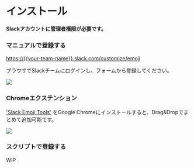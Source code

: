 # インストール

**Slackアカウントに管理者権限が必要です。**

### マニュアルで登録する

[https://{{your-team-name}}.slack.com/customize/emoji](https://{{your-team-name}}.slack.com/customize/emoji)

ブラウザでSlackチームにログインし、フォームから登録してください。

![](images/ss_form.png)

### Chromeエクステンション

['Slack Emoji Tools'](https://chrome.google.com/webstore/detail/slack-emoji-tools/anchoacphlfbdomdlomnbbfhcmcdmjej) をGoogle Chromeにインストールすると、Drag&Dropでまとめて追加可能です。

![](images/ss_dnd.png)

### スクリプトで登録する

WIP